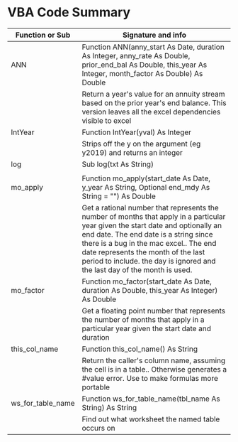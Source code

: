 # VBA Code Summary

|Function or Sub|Signature and info|
|---|---|
|ANN|Function ANN(anny_start As Date, duration As Integer, anny_rate As Double, prior_end_bal As Double, this_year As Integer, month_factor As Double) As Double|
||Return a year's value for an annuity stream based on the prior year's end balance. This version leaves all the excel dependencies visible to excel|
|IntYear|Function IntYear(yval) As Integer|
||Strips off the y on the argument (eg y2019) and returns an integer|
|log|Sub log(txt As String)|
|||
|mo_apply|Function mo_apply(start_date As Date, y_year As String, Optional end_mdy As String = "") As Double|
||Get a rational number that represents the number of months that apply in a particular year given the start date and optionally an end date. The end date is a string since there is a bug in the mac excel.. The end date represents the month of the last period to include.  the day is ignored and the last day of the month is used.|
|mo_factor|Function mo_factor(start_date As Date, duration As Double, this_year As Integer) As Double|
||Get a floating point number that represents the number of months that apply in a particular year given the start date and duration|
|this_col_name|Function this_col_name() As String|
||Return the caller's column name, assuming the cell is in a table.. Otherwise generates a #value  error. Use to make formulas more portable|
|ws_for_table_name|Function ws_for_table_name(tbl_name As String) As String|
||Find out what worksheet the named table occurs on|
